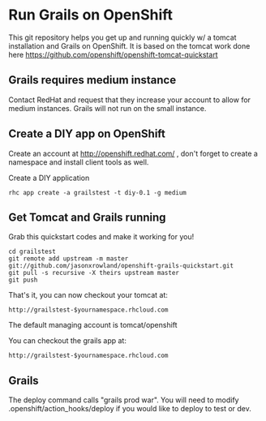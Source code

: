 Run Grails on OpenShift
============================

This git repository helps you get up and running quickly w/ a tomcat installation and Grails on OpenShift.
It is based on the tomcat work done here https://github.com/openshift/openshift-tomcat-quickstart

Grails requires medium instance
----------------------------

Contact RedHat and request that they increase your account to allow for medium instances.  Grails will not
run on the small instance.


Create a DIY app on OpenShift
----------------------------

Create an account at http://openshift.redhat.com/ , don't forget to create a namespace and install client tools as well.

Create a DIY application

    rhc app create -a grailstest -t diy-0.1 -g medium

Get Tomcat and Grails running
----------------------------
Grab this quickstart codes and make it working for you!

    cd grailstest
    git remote add upstream -m master git://github.com/jasonxrowland/openshift-grails-quickstart.git
    git pull -s recursive -X theirs upstream master
    git push

That's it, you can now checkout your tomcat at:

    http://grailstest-$yournamespace.rhcloud.com

The default managing account is tomcat/openshift

You can checkout the grails app at:

    http://grailstest-$yournamespace.rhcloud.com

Grails
----------------------------
The deploy command calls "grails prod war".  You will need to modify .openshift/action_hooks/deploy if you would like to deploy to test or dev.